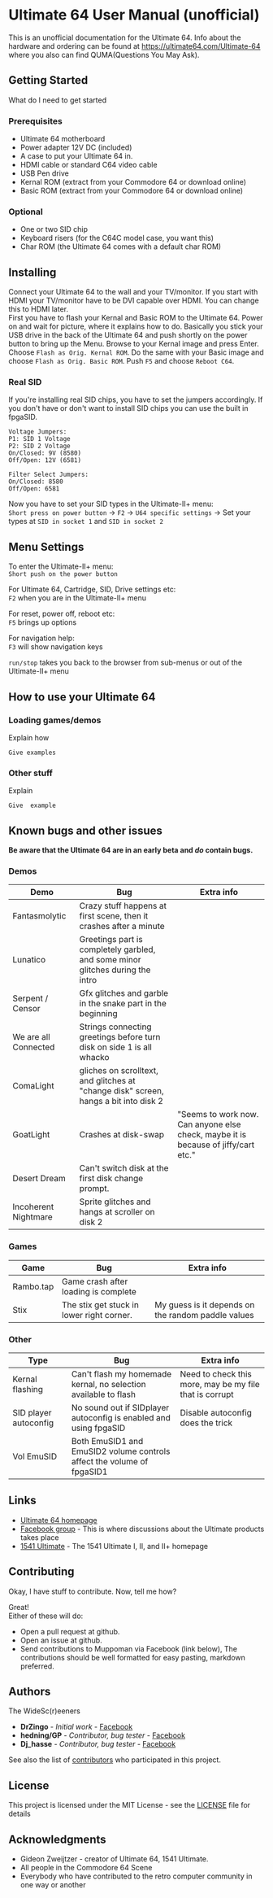 # Ultimate 64 User Manual (unofficial)

This is an unofficial documentation for the Ultimate 64. Info about the hardware 
and ordering can be found at https://ultimate64.com/Ultimate-64 where you also
can find QUMA(Questions You May Ask).

## Getting Started

What do I need to get started

### Prerequisites

* Ultimate 64 motherboard
* Power adapter 12V DC (included)
* A case to put your Ultimate 64 in. 
* HDMI cable or standard C64 video cable
* USB Pen drive
* Kernal ROM (extract from your Commodore 64 or download online)
* Basic ROM (extract from your Commodore 64 or download online)

### Optional
* One or two SID chip
* Keyboard risers (for the C64C model case, you want this)
* Char ROM (the Ultimate 64 comes with a default char ROM)


## Installing

Connect your Ultimate 64 to the wall and your TV/monitor. If you start with
HDMI your TV/monitor have to be DVI capable over HDMI. You can change this to
HDMI later.  
First you have to flash your Kernal and Basic ROM to the Ultimate 64. Power on
and wait for picture, where it explains how to do. Basically you stick your 
USB drive in the back of the Ultimate 64 and push shortly on the power button
to bring up the Menu. Browse to your Kernal image and press Enter. Choose 
`Flash as Orig. Kernal ROM`. Do the same with your Basic image and choose 
`Flash as Orig. Basic ROM`. Push `F5` and choose `Reboot C64`.

### Real SID

If you're installing real SID chips, you have to set the jumpers accordingly.
If you don't have or don't want to install SID chips you can use the built in
fpgaSID.

```
Voltage Jumpers:
P1: SID 1 Voltage
P2: SID 2 Voltage
On/Closed: 9V (8580)
Off/Open: 12V (6581)

Filter Select Jumpers:
On/Closed: 8580
Off/Open: 6581
```

Now you have to set your SID types in the Ultimate-II+ menu:  
`Short press on power button` -> 
`F2` -> 
`U64 specific settings` -> 
Set your types at `SID in socket 1` and `SID in socket 2` 


## Menu Settings

To enter the Ultimate-II+ menu:  
`Short push on the power button`

For Ultimate 64, Cartridge, SID, Drive settings etc:  
`F2` when you are in the Ultimate-II+ menu  

For reset, power off, reboot etc:  
`F5` brings up options

For navigation help:  
`F3` will show navigation keys

`run/stop` takes you back to the browser from sub-menus 
or out of the Ultimate-II+ menu

## How to use your Ultimate 64

### Loading games/demos

Explain how

```
Give examples
```

### Other stuff

Explain

```
Give  example
```

## Known bugs and other issues
**Be aware that the Ultimate 64 are in an early beta and _do_ contain bugs.**

### Demos

Demo                |Bug|Extra info
----                |---|----------
Fantasmolytic       |Crazy stuff happens at first scene, then it crashes after a minute 
Lunatico            |Greetings part is completely garbled, and some minor glitches during the intro
Serpent / Censor    |Gfx glitches and garble in the snake part in the beginning
We are all Connected|Strings connecting greetings before turn disk on side 1 is all whacko
ComaLight           |gliches on scrolltext, and glitches at "change disk" screen, hangs a bit into disk 2
GoatLight           |Crashes at disk-swap|"Seems to work now. Can anyone else check, maybe it is because of jiffy/cart etc."
Desert Dream        |Can't switch disk at the first disk change prompt.
Incoherent Nightmare|Sprite glitches and hangs at scroller on disk 2

### Games

Game                |Bug|Extra info
----                |---|----------
Rambo.tap           |Game crash after loading is complete
Stix                |The stix get stuck in lower right corner.| My guess is it depends on the random paddle values

### Other

Type                |Bug|Extra info
----                |---|----------
Kernal flashing     |Can't flash my homemade kernal, no selection available to flash|Need to check this more, may be my file that is corrupt
SID player autoconfig|No sound out if SIDplayer autoconfig is enabled and using fpgaSID|Disable autoconfig does the trick
Vol EmuSID          |Both EmuSID1 and EmuSID2 volume controls affect the volume of fpgaSID1

## Links

* [Ultimate 64 homepage](https://ultimate64.com/)
* [Facebook group](https://www.facebook.com/groups/1541ultimate) - This is where discussions about
  the Ultimate products takes place
* [1541 Ultimate](http://www.1541ultimate.net/content/index.php) - The 1541 Ultimate I, II, and II+ homepage

## Contributing

Okay, I have stuff to contribute. Now, tell me how?  

Great!  
Either of these will do:

* Open a pull request at github.  
* Open an issue at github.  
* Send contributions to Muppoman via Facebook (link below), The contributions should be well formatted for easy pasting, markdown preferred.


## Authors

The WideSc(r)eeners

* **DrZingo** - *Initial work* - [Facebook](https://www.facebook.com/markus.borgelin)
* **hedning/GP** - *Contributor, bug tester* - [Facebook](https://www.facebook.com/hedning.gp)
* **Dj_hasse** - *Contributor, bug tester* - [Facebook](https://www.facebook.com/daniel.tornqvist.52)

See also the list of [contributors](https://github.com/DrZingo/Ultimate64-manual-unofficial/graphs/contributors) who participated in this project.

## License

This project is licensed under the MIT License - see the [LICENSE](LICENSE) file for details

## Acknowledgments

* Gideon Zweijtzer - creator of Ultimate 64, 1541 Ultimate.
* All people in the Commodore 64 Scene
* Everybody who have contributed to the retro computer community in one way or another
